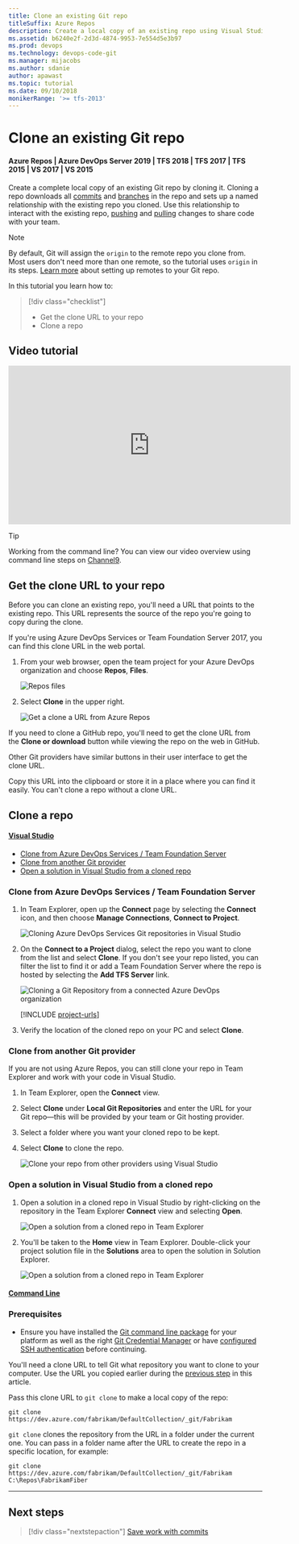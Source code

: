 ```yaml
---
title: Clone an existing Git repo
titleSuffix: Azure Repos
description: Create a local copy of an existing repo using Visual Studio or command line clone 
ms.assetid: b6240e2f-2d3d-4874-9953-7e554d5e3b97
ms.prod: devops
ms.technology: devops-code-git 
ms.manager: mijacobs
ms.author: sdanie
author: apawast
ms.topic: tutorial
ms.date: 09/10/2018
monikerRange: '>= tfs-2013'
---
```


# Clone an existing Git repo

#### Azure Repos | Azure DevOps Server 2019 | TFS 2018 | TFS 2017 | TFS 2015 | VS 2017 | VS 2015

Create a complete local copy of an existing Git repo by cloning it. 
Cloning a repo downloads all [commits](commits.md) and [branches](branches.md) in the repo and sets up a named relationship with the existing repo you cloned.
Use this relationship to interact with the existing repo, [pushing](pushing.md) and [pulling](pulling.md) changes to share code with your team.

>[!NOTE]
> By default, Git will assign the `origin` to the remote repo you clone from. Most users don't need more than one remote, so the tutorial uses `origin` in its steps. 
> [Learn more](creatingrepo.md#remotes) about setting up remotes to your Git repo.

In this tutorial you learn how to:

> [!div class="checklist"]
> * Get the clone URL to your repo
> * Clone a repo

## Video tutorial

<iframe src="https://channel9.msdn.com/series/Team-Services-Git-Tutorial/Git-Tutorial-Create-a-Git-repo-in-Visual-Studio-2015/player" width="560" height="315" allowFullScreen frameBorder="0"></iframe>

>[!TIP]
> Working from the command line? You can view our video overview using command line steps on [Channel9](https://channel9.msdn.com/series/Team-Services-Git-Tutorial/Git-Tutorial-Create-a-repo-from-the-command-line).

<a name="clone_url"></a>
## Get the clone URL to your repo

Before you can clone an existing repo, you'll need a URL that points to the existing repo. This URL represents the source of the repo you're going to copy during the clone.

If you're using Azure DevOps Services or Team Foundation Server 2017, you can find this clone URL in the web portal. 

1. From your web browser, open the team project for your Azure DevOps organization and choose **Repos**, **Files**.

   ![Repos files](../get-started/_img/clone-repo/repos-files.png)

2. Select **Clone** in the upper right.

   ![Get a clone a URL from Azure Repos](./_img/get_clone_url.gif)

If you need to clone a GitHub repo, you'll need to get the clone URL from the **Clone or download** button while viewing the repo on the web in GitHub. 

Other Git providers have similar buttons in their user interface to get the clone URL. 

Copy this URL into the clipboard or store it in a place where you can find it easily. You can't clone a repo without a clone URL.

## Clone a repo 

#### [Visual Studio](#tab/visual-studio/)
* [Clone from Azure DevOps Services / Team Foundation Server](#clone-from-azure-devops-services--team-foundation-server)
* [Clone from another Git provider](#clone-from-another-git-provider)
* [Open a solution in Visual Studio from a cloned repo](#open-a-solution-in-visual-studio-from-a-cloned-repo)

### Clone from Azure DevOps Services / Team Foundation Server

1. In Team Explorer, open up the **Connect** page by selecting the **Connect** icon, and then choose **Manage Connections**, **Connect to Project**.

   ![Cloning Azure DevOps Services Git repositories in Visual Studio](_img/gitquickstart-vs2017/manage-connections.png) 

2. On the **Connect to a Project** dialog, select the repo you want to clone from the list and select **Clone**. If you don't see your repo listed, you can filter the list 
   to find it or add a Team Foundation Server where the repo is hosted by selecting the **Add TFS Server** link.

   ![Cloning a Git Repository from a connected Azure DevOps organization](_img/gitquickstart-vs2017/vs2017-connect-dialog.png)   

   [!INCLUDE [project-urls](../../_shared/project-urls.md)]


3. Verify the location of the cloned repo on your PC and select **Clone**.

### Clone from another Git provider

If you are not using Azure Repos, you can still clone your repo in Team Explorer and work with your code in Visual Studio.

1. In Team Explorer, open the **Connect** view.
2. Select **Clone** under **Local Git Repositories** and enter the URL for your Git repo&mdash;this will be provided by your team or Git hosting provider.
3. Select a folder where you want your cloned repo to be kept.
4. Select **Clone** to clone the repo.

   ![Clone your repo from other providers using Visual Studio](_img/clone_other_providers.png)

### Open a solution in Visual Studio from a cloned repo

1. Open a solution in a cloned repo in Visual Studio by right-clicking on the repository in the Team Explorer **Connect** view and selecting **Open**.

   ![Open a solution from a cloned repo in Team Explorer](_img/open-solution-cloned-repo-vs.png)

2. You'll be taken to the **Home** view in Team Explorer. Double-click your project solution file in the **Solutions** area to open the solution in Solution Explorer.

   ![Open a solution from a cloned repo in Team Explorer](_img/open-solution-cloned-repo-vs-sln.png)

#### [Command Line](#tab/command-line/)
### Prerequisites

* Ensure you have installed the [Git command line package](http://git-scm.com/download) for your platform as well as the 
right [Git Credential Manager](set-up-credential-managers.md) or have [configured SSH authentication](use-ssh-keys-to-authenticate.md) before continuing.

You'll need a clone URL to tell Git what repository you want to clone to your computer. Use the URL you copied earlier during the [previous step](#clone_url) in this article.

Pass this clone URL to `git clone` to make a local copy of the repo:

```
git clone https://dev.azure.com/fabrikam/DefaultCollection/_git/Fabrikam
```

`git clone` clones the repository from the URL in a folder under the current one. You can pass in a folder name after the URL to create the repo in a specific location, for example:

```
git clone https://dev.azure.com/fabrikam/DefaultCollection/_git/Fabrikam C:\Repos\FabrikamFiber
```

* * *
## Next steps

> [!div class="nextstepaction"]
> [Save work with commits](commits.md)
